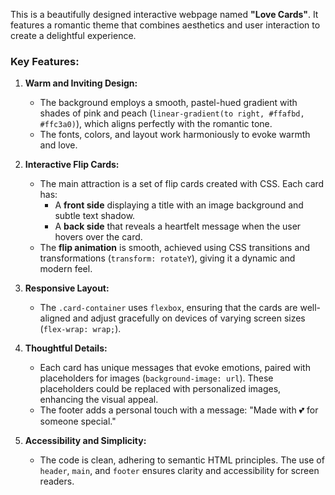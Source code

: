This is a beautifully designed interactive webpage named **"Love Cards"**. It features a romantic theme that combines aesthetics and user interaction to create a delightful experience.

### Key Features:
1. **Warm and Inviting Design:**
   - The background employs a smooth, pastel-hued gradient with shades of pink and peach (`linear-gradient(to right, #ffafbd, #ffc3a0)`), which aligns perfectly with the romantic tone.
   - The fonts, colors, and layout work harmoniously to evoke warmth and love.

2. **Interactive Flip Cards:**
   - The main attraction is a set of flip cards created with CSS. Each card has:
     - A **front side** displaying a title with an image background and subtle text shadow.
     - A **back side** that reveals a heartfelt message when the user hovers over the card.
   - The **flip animation** is smooth, achieved using CSS transitions and transformations (`transform: rotateY`), giving it a dynamic and modern feel.

3. **Responsive Layout:**
   - The `.card-container` uses `flexbox`, ensuring that the cards are well-aligned and adjust gracefully on devices of varying screen sizes (`flex-wrap: wrap;`).

4. **Thoughtful Details:**
   - Each card has unique messages that evoke emotions, paired with placeholders for images (`background-image: url`). These placeholders could be replaced with personalized images, enhancing the visual appeal.
   - The footer adds a personal touch with a message: "Made with 💕 for someone special."

5. **Accessibility and Simplicity:**
   - The code is clean, adhering to semantic HTML principles. The use of `header`, `main`, and `footer` ensures clarity and accessibility for screen readers.

